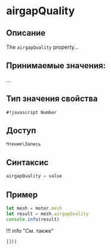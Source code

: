 # airgapQuality

## Описание
The `airgapQuality` property...

## Принимаемые значения:
...

## Тип значения свойства
`#!javascript Number`

## Доступ
`Чтение\Запись`

## Синтаксис
```javascript
airgapQuality = value
```

## Пример
```javascript linenums="1"
let mesh = motor.mesh
let result = mesh.airgapQuality
console.info(result)
```

!!! info "См. также"

    []()

